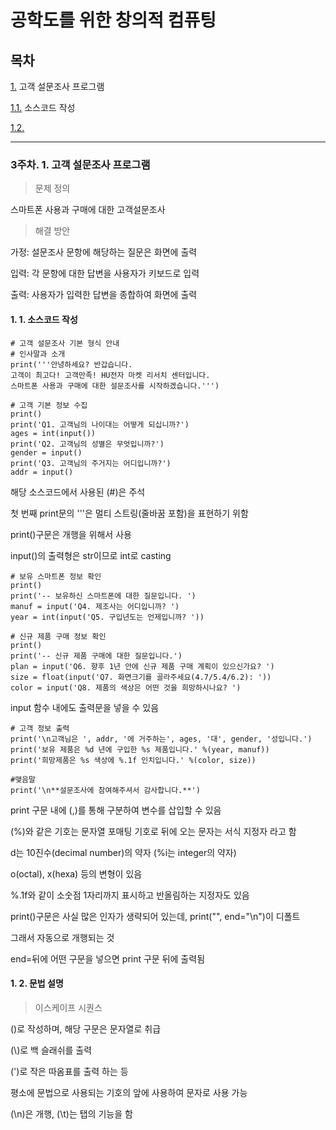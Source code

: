 # 공학도를 위한 창의적 컴퓨팅

## 목차

[1.](#3주차-1-고객-설문조사-프로그램) 고객 설문조사 프로그램

  [1.1.](#1-1-소스코드-작성) 소스코드 작성

  [1.2.](#-----)

---

### 3주차. 1. 고객 설문조사 프로그램

> 문제 정의

스마트폰 사용과 구매에 대한 고객설문조사

> 해결 방안

가정: 설문조사 문항에 해당하는 질문은 화면에 출력

입력: 각 문항에 대한 답변을 사용자가 키보드로 입력

출력: 사용자가 입력한 답변을 종합하여 화면에 출력

#### 1. 1. 소스코드 작성

```
# 고객 설문조사 기본 형식 안내
# 인사말과 소개
print('''안녕하세요? 반갑습니다.
고객이 최고다! 고객만족! HU전자 마켓 리서치 센터입니다.
스마트폰 사용과 구매에 대한 설문조사를 시작하겠습니다.''')

# 고객 기본 정보 수집
print()
print('Q1. 고객님의 나이대는 어떻게 되십니까?')
ages = int(input())
print('Q2. 고객님의 성별은 무엇입니까?')
gender = input()
print('Q3. 고객님의 주거지는 어디입니까?')
addr = input()
```

해당 소스코드에서 사용된 (#)은 주석

첫 번째 print문의 '''은 멀티 스트링(줄바꿈 포함)을 표현하기 위함

print()구문은 개행을 위해서 사용

input()의 출력형은 str이므로 int로 casting

```
# 보유 스마트폰 정보 확인
print()
print('-- 보유하신 스마트폰에 대한 질문입니다. ')
manuf = input('Q4. 제조사는 어디입니까? ')
year = int(input('Q5. 구입년도는 언제입니까? '))

# 신규 제품 구매 정보 확인
print()
print('-- 신규 제품 구매에 대한 질문입니다.')
plan = input('Q6. 향후 1년 안에 신규 제품 구매 계획이 있으신가요? ')
size = float(input('Q7. 화면크기를 골라주세요(4.7/5.4/6.2): '))
color = input('Q8. 제품의 색상은 어떤 것을 희망하시나요? ')
```

input 함수 내에도 출력문을 넣을 수 있음

```
# 고객 정보 출력
print('\n고객님은 ', addr, '에 거주하는', ages, '대', gender, '성입니다.')
print('보유 제품은 %d 년에 구입한 %s 제품입니다.' %(year, manuf))
print('희망제품은 %s 색상에 %.1f 인치입니다.' %(color, size))

#맺음말
print('\n**설문조사에 참여해주셔서 감사합니다.**')
```

print 구문 내에 (,)를 통해 구분하여 변수를 삽입할 수 있음

(%)와 같은 기호는 문자열 포매팅 기호로 뒤에 오는 문자는 서식 지정자 라고 함

d는 10진수(decimal number)의 약자 (%i는 integer의 약자)

o(octal), x(hexa) 등의 변형이 있음

%.1f와 같이 소숫점 1자리까지 표시하고 반올림하는 지정자도 있음

print()구문은 사실 많은 인자가 생략되어 있는데, print("", end="\n")이 디폴트

그래서 자동으로 개행되는 것

end=뒤에 어떤 구문을 넣으면 print 구문 뒤에 출력됨

#### 1. 2. 문법 설명

> 이스케이프 시퀀스

(\)로 작성하며, 해당 구문은 문자열로 취급

(\\)로 백 슬래쉬를 출력

(\')로 작은 따옴표를 출력 하는 등

평소에 문법으로 사용되는 기호의 앞에 사용하여 문자로 사용 가능

(\n)은 개행, (\t)는 탭의 기능을 함
